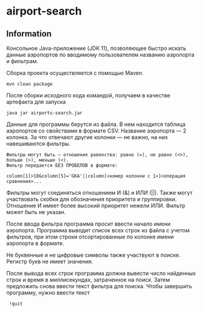 # airport-search

## Information

Консольное Java-приложение (JDK 11), позволяющее быстро искать
данные аэропортов по вводимому пользователем названию аэропорта и фильтрам.

Сборка проекта осуществляется с помощью Maven.

````shell
mvn clean package
````

После сборки исходного кода командой, получаем в качестве артефакта для запуска

````shell
java jar airports-search.jar 
````

Данные для программы берутся из файла. В нем находится таблица аэропортов
со свойствами в формате CSV. Название аэропорта — 2 колонка. За что отвечают другие
колонки — не важно, на них навешиваются фильтры.

````
Фильтры могут быть — отношения равенства: равно (=), не равно (<>), больше (>), меньше (<).
Фильтр передается БЕЗ ПРОБЕЛОВ в формате:
````

````shell
column[1]>10&column[5]='GKA'||column[<номер колонки с 1>]<операция сравнения>...
````

Фильтры могут соединяться отношением И (&) и ИЛИ (||). Также могут участвовать скобки для
обозначения приоритета и группировки. Отношение И имеет более высокий приоритет
нежели ИЛИ. Фильтр может быть не указан.

После ввода фильтра программа просит ввести начало имени аэропорта. Программа выводит список всех
строк из файла с учетом фильтров, при этом строки отсортированные по колонке имени аэропорта в формате.

Не буквенные и не цифровые символы также участвуют в поиске. Регистр букв не имеет
значения.

После вывода всех строк программа должна вывести число найденных строк и время в
миллисекундах, затраченное на поиск.
Затем предложить снова ввести текст фильтра для поиска.
Чтобы завершить программу, нужно ввести текст

````shell
 !quit
````




